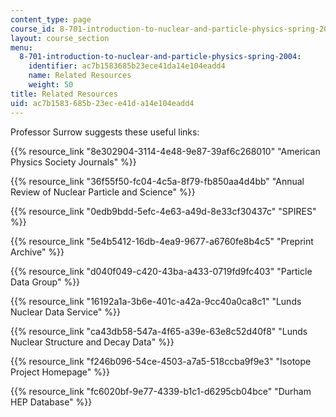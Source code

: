 ```yaml
---
content_type: page
course_id: 8-701-introduction-to-nuclear-and-particle-physics-spring-2004
layout: course_section
menu:
  8-701-introduction-to-nuclear-and-particle-physics-spring-2004:
    identifier: ac7b1583685b23ece41da14e104eadd4
    name: Related Resources
    weight: 50
title: Related Resources
uid: ac7b1583-685b-23ec-e41d-a14e104eadd4
---
```


Professor Surrow suggests these useful links:

{{% resource_link "8e302904-3114-4e48-9e87-39af6c268010" "American Physics Society Journals" %}}

{{% resource_link "36f55f50-fc04-4c5a-8f79-fb850aa4d4bb" "Annual Review of Nuclear Particle and Science" %}}

{{% resource_link "0edb9bdd-5efc-4e63-a49d-8e33cf30437c" "SPIRES" %}}

{{% resource_link "5e4b5412-16db-4ea9-9677-a6760fe8b4c5" "Preprint Archive" %}}

{{% resource_link "d040f049-c420-43ba-a433-0719fd9fc403" "Particle Data Group" %}}

{{% resource_link "16192a1a-3b6e-401c-a42a-9cc40a0ca8c1" "Lunds Nuclear Data Service" %}}

{{% resource_link "ca43db58-547a-4f65-a39e-63e8c52d40f8" "Lunds Nuclear Structure and Decay Data" %}}

{{% resource_link "f246b096-54ce-4503-a7a5-518ccba9f9e3" "Isotope Project Homepage" %}}

{{% resource_link "fc6020bf-9e77-4339-b1c1-d6295cb04bce" "Durham HEP Database" %}}